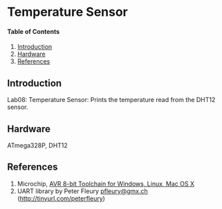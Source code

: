 
# Temperature Sensor

#### Table of Contents

1. [Introduction](#introduction)
2. [Hardware](#hardware)
3. [References](#references)


## Introduction

Lab08: Temperature Sensor: Prints the temperature read from the DHT12 sensor.

## Hardware

ATmega328P, DHT12

## References

1. Microchip, [AVR 8-bit Toolchain for Windows, Linux, Mac OS X](https://www.microchip.com/mplab/avr-support/avr-and-arm-toolchains-c-compilers)
2. UART library by Peter Fleury <pfleury@gmx.ch> (http://tinyurl.com/peterfleury)